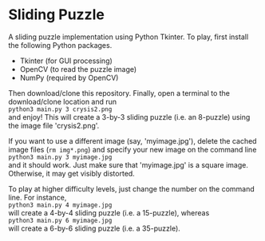 # Sliding Puzzle
A sliding puzzle implementation using Python Tkinter. To play, first install
the following Python packages.
* Tkinter (for GUI processing)
* OpenCV (to read the puzzle image)
* NumPy (required by OpenCV)

Then download/clone this repository. Finally, open a terminal to the
download/clone location and run
<br>
`python3 main.py 3 crysis2.png`
<br>
and enjoy! This will create a 3-by-3 sliding puzzle (i.e. an 8-puzzle) using
the image file 'crysis2.png'.

If you want to use a different image (say, 'myimage.jpg'), delete the cached
image files (`rm img*.png`) and specify your new image on the command line
<br>
`python3 main.py 3 myimage.jpg`
<br>
and it should work. Just make sure that 'myimage.jpg' is a square image.
Otherwise, it may get visibly distorted.

To play at higher difficulty levels, just change the number on the command
line. For instance,
<br>
`python3 main.py 4 myimage.jpg`
<br>
will create a 4-by-4 sliding puzzle (i.e. a 15-puzzle), whereas
<br>
`python3 main.py 6 myimage.jpg`
<br>
will create a 6-by-6 sliding puzzle (i.e. a 35-puzzle).

